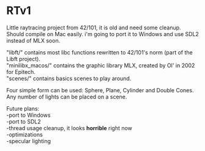 # RTv1
Little raytracing project from 42/101, it is old and need some cleanup. Should compile on Mac easily. i'm going to port it to Windows and use SDL2 instead of MLX soon.

"libft/" contains most libc functions rewritten to 42/101's norm (part of the Libft project).<br/>
"minilibx_macos/" contains the graphic library MLX, created by Ol' in 2002 for Epitech.<br/>
"scenes/" contains basics scenes to play around.<br/>

Four simple form can be used: Sphere, Plane, Cylinder and Double Cones.<br/>
Any number of lights can be placed on a scene.

Future plans:<br/>
-port to Windows<br/>
-port to SDL2<br/>
-thread usage cleanup, it looks **horrible** right now<br/>
-optimizations<br/>
-specular lighting<br/>
